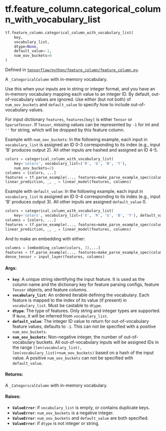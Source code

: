 <div itemscope itemtype="http://developers.google.com/ReferenceObject">
<meta itemprop="name" content="tf.feature_column.categorical_column_with_vocabulary_list" />
<meta itemprop="path" content="Stable" />
</div>

# tf.feature_column.categorical_column_with_vocabulary_list

``` python
tf.feature_column.categorical_column_with_vocabulary_list(
    key,
    vocabulary_list,
    dtype=None,
    default_value=-1,
    num_oov_buckets=0
)
```



Defined in [`tensorflow/python/feature_column/feature_column.py`](https://www.tensorflow.org/code/tensorflow/python/feature_column/feature_column.py).

A `_CategoricalColumn` with in-memory vocabulary.

Use this when your inputs are in string or integer format, and you have an
in-memory vocabulary mapping each value to an integer ID. By default,
out-of-vocabulary values are ignored. Use either (but not both) of
`num_oov_buckets` and `default_value` to specify how to include
out-of-vocabulary values.

For input dictionary `features`, `features[key]` is either `Tensor` or
`SparseTensor`. If `Tensor`, missing values can be represented by `-1` for int
and `''` for string, which will be dropped by this feature column.

Example with `num_oov_buckets`:
In the following example, each input in `vocabulary_list` is assigned an ID
0-3 corresponding to its index (e.g., input 'B' produces output 2). All other
inputs are hashed and assigned an ID 4-5.

```python
colors = categorical_column_with_vocabulary_list(
    key='colors', vocabulary_list=('R', 'G', 'B', 'Y'),
    num_oov_buckets=2)
columns = [colors, ...]
features = tf.parse_example(..., features=make_parse_example_spec(columns))
linear_prediction, _, _ = linear_model(features, columns)
```

Example with `default_value`:
In the following example, each input in `vocabulary_list` is assigned an ID
0-4 corresponding to its index (e.g., input 'B' produces output 3). All other
inputs are assigned `default_value` 0.


```python
colors = categorical_column_with_vocabulary_list(
    key='colors', vocabulary_list=('X', 'R', 'G', 'B', 'Y'), default_value=0)
columns = [colors, ...]
features = tf.parse_example(..., features=make_parse_example_spec(columns))
linear_prediction, _, _ = linear_model(features, columns)
```

And to make an embedding with either:

```python
columns = [embedding_column(colors, 3),...]
features = tf.parse_example(..., features=make_parse_example_spec(columns))
dense_tensor = input_layer(features, columns)
```

#### Args:

* <b>`key`</b>: A unique string identifying the input feature. It is used as the
    column name and the dictionary key for feature parsing configs, feature
    `Tensor` objects, and feature columns.
* <b>`vocabulary_list`</b>: An ordered iterable defining the vocabulary. Each feature
    is mapped to the index of its value (if present) in `vocabulary_list`.
    Must be castable to `dtype`.
* <b>`dtype`</b>: The type of features. Only string and integer types are supported.
    If `None`, it will be inferred from `vocabulary_list`.
* <b>`default_value`</b>: The integer ID value to return for out-of-vocabulary feature
    values, defaults to `-1`. This can not be specified with a positive
    `num_oov_buckets`.
* <b>`num_oov_buckets`</b>: Non-negative integer, the number of out-of-vocabulary
    buckets. All out-of-vocabulary inputs will be assigned IDs in the range
    `[len(vocabulary_list), len(vocabulary_list)+num_oov_buckets)` based on a
    hash of the input value. A positive `num_oov_buckets` can not be specified
    with `default_value`.


#### Returns:

A `_CategoricalColumn` with in-memory vocabulary.


#### Raises:

* <b>`ValueError`</b>: if `vocabulary_list` is empty, or contains duplicate keys.
* <b>`ValueError`</b>: `num_oov_buckets` is a negative integer.
* <b>`ValueError`</b>: `num_oov_buckets` and `default_value` are both specified.
* <b>`ValueError`</b>: if `dtype` is not integer or string.